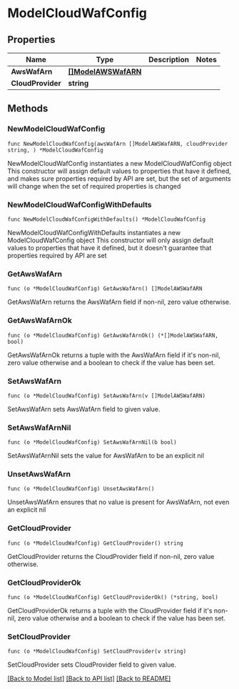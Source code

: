 # ModelCloudWafConfig

## Properties

Name | Type | Description | Notes
------------ | ------------- | ------------- | -------------
**AwsWafArn** | [**[]ModelAWSWafARN**](ModelAWSWafARN.md) |  | 
**CloudProvider** | **string** |  | 

## Methods

### NewModelCloudWafConfig

`func NewModelCloudWafConfig(awsWafArn []ModelAWSWafARN, cloudProvider string, ) *ModelCloudWafConfig`

NewModelCloudWafConfig instantiates a new ModelCloudWafConfig object
This constructor will assign default values to properties that have it defined,
and makes sure properties required by API are set, but the set of arguments
will change when the set of required properties is changed

### NewModelCloudWafConfigWithDefaults

`func NewModelCloudWafConfigWithDefaults() *ModelCloudWafConfig`

NewModelCloudWafConfigWithDefaults instantiates a new ModelCloudWafConfig object
This constructor will only assign default values to properties that have it defined,
but it doesn't guarantee that properties required by API are set

### GetAwsWafArn

`func (o *ModelCloudWafConfig) GetAwsWafArn() []ModelAWSWafARN`

GetAwsWafArn returns the AwsWafArn field if non-nil, zero value otherwise.

### GetAwsWafArnOk

`func (o *ModelCloudWafConfig) GetAwsWafArnOk() (*[]ModelAWSWafARN, bool)`

GetAwsWafArnOk returns a tuple with the AwsWafArn field if it's non-nil, zero value otherwise
and a boolean to check if the value has been set.

### SetAwsWafArn

`func (o *ModelCloudWafConfig) SetAwsWafArn(v []ModelAWSWafARN)`

SetAwsWafArn sets AwsWafArn field to given value.


### SetAwsWafArnNil

`func (o *ModelCloudWafConfig) SetAwsWafArnNil(b bool)`

 SetAwsWafArnNil sets the value for AwsWafArn to be an explicit nil

### UnsetAwsWafArn
`func (o *ModelCloudWafConfig) UnsetAwsWafArn()`

UnsetAwsWafArn ensures that no value is present for AwsWafArn, not even an explicit nil
### GetCloudProvider

`func (o *ModelCloudWafConfig) GetCloudProvider() string`

GetCloudProvider returns the CloudProvider field if non-nil, zero value otherwise.

### GetCloudProviderOk

`func (o *ModelCloudWafConfig) GetCloudProviderOk() (*string, bool)`

GetCloudProviderOk returns a tuple with the CloudProvider field if it's non-nil, zero value otherwise
and a boolean to check if the value has been set.

### SetCloudProvider

`func (o *ModelCloudWafConfig) SetCloudProvider(v string)`

SetCloudProvider sets CloudProvider field to given value.



[[Back to Model list]](../README.md#documentation-for-models) [[Back to API list]](../README.md#documentation-for-api-endpoints) [[Back to README]](../README.md)


